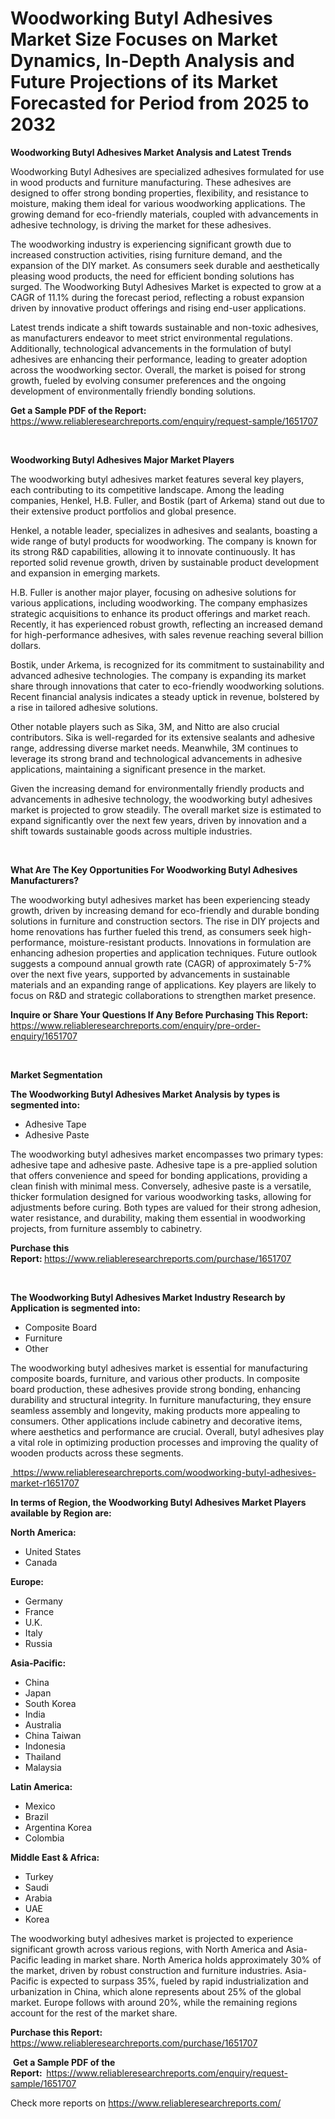 <p><h1>Woodworking Butyl Adhesives Market Size Focuses on Market Dynamics, In-Depth Analysis and Future Projections of its Market Forecasted for Period from 2025 to 2032</h1></p><p><strong>Woodworking Butyl Adhesives Market Analysis and Latest Trends</strong></p>
<p><p>Woodworking Butyl Adhesives are specialized adhesives formulated for use in wood products and furniture manufacturing. These adhesives are designed to offer strong bonding properties, flexibility, and resistance to moisture, making them ideal for various woodworking applications. The growing demand for eco-friendly materials, coupled with advancements in adhesive technology, is driving the market for these adhesives.</p><p>The woodworking industry is experiencing significant growth due to increased construction activities, rising furniture demand, and the expansion of the DIY market. As consumers seek durable and aesthetically pleasing wood products, the need for efficient bonding solutions has surged. The Woodworking Butyl Adhesives Market is expected to grow at a CAGR of 11.1% during the forecast period, reflecting a robust expansion driven by innovative product offerings and rising end-user applications.</p><p>Latest trends indicate a shift towards sustainable and non-toxic adhesives, as manufacturers endeavor to meet strict environmental regulations. Additionally, technological advancements in the formulation of butyl adhesives are enhancing their performance, leading to greater adoption across the woodworking sector. Overall, the market is poised for strong growth, fueled by evolving consumer preferences and the ongoing development of environmentally friendly bonding solutions.</p></p>
<p><strong>Get a Sample PDF of the Report:&nbsp;</strong> <a href="https://www.reliableresearchreports.com/enquiry/request-sample/1651707?utm_campaign=3002&utm_medium=2&utm_source=Github&utm_content=ia&utm_term=23032025&utm_id=woodworking-butyl-adhesives">https://www.reliableresearchreports.com/enquiry/request-sample/1651707</a></p>
<p>&nbsp;</p>
<p><strong>Woodworking Butyl Adhesives Major Market Players</strong></p>
<p><p>The woodworking butyl adhesives market features several key players, each contributing to its competitive landscape. Among the leading companies, Henkel, H.B. Fuller, and Bostik (part of Arkema) stand out due to their extensive product portfolios and global presence.</p><p>Henkel, a notable leader, specializes in adhesives and sealants, boasting a wide range of butyl products for woodworking. The company is known for its strong R&D capabilities, allowing it to innovate continuously. It has reported solid revenue growth, driven by sustainable product development and expansion in emerging markets.</p><p>H.B. Fuller is another major player, focusing on adhesive solutions for various applications, including woodworking. The company emphasizes strategic acquisitions to enhance its product offerings and market reach. Recently, it has experienced robust growth, reflecting an increased demand for high-performance adhesives, with sales revenue reaching several billion dollars.</p><p>Bostik, under Arkema, is recognized for its commitment to sustainability and advanced adhesive technologies. The company is expanding its market share through innovations that cater to eco-friendly woodworking solutions. Recent financial analysis indicates a steady uptick in revenue, bolstered by a rise in tailored adhesive solutions.</p><p>Other notable players such as Sika, 3M, and Nitto are also crucial contributors. Sika is well-regarded for its extensive sealants and adhesive range, addressing diverse market needs. Meanwhile, 3M continues to leverage its strong brand and technological advancements in adhesive applications, maintaining a significant presence in the market.</p><p>Given the increasing demand for environmentally friendly products and advancements in adhesive technology, the woodworking butyl adhesives market is projected to grow steadily. The overall market size is estimated to expand significantly over the next few years, driven by innovation and a shift towards sustainable goods across multiple industries.</p></p>
<p>&nbsp;</p>
<p><strong>What Are The Key Opportunities For Woodworking Butyl Adhesives Manufacturers?</strong></p>
<p><p>The woodworking butyl adhesives market has been experiencing steady growth, driven by increasing demand for eco-friendly and durable bonding solutions in furniture and construction sectors. The rise in DIY projects and home renovations has further fueled this trend, as consumers seek high-performance, moisture-resistant products. Innovations in formulation are enhancing adhesion properties and application techniques. Future outlook suggests a compound annual growth rate (CAGR) of approximately 5-7% over the next five years, supported by advancements in sustainable materials and an expanding range of applications. Key players are likely to focus on R&D and strategic collaborations to strengthen market presence.</p></p>
<p><strong>Inquire or Share Your Questions If Any Before Purchasing This Report:</strong> <a href="https://www.reliableresearchreports.com/enquiry/pre-order-enquiry/1651707?utm_campaign=3002&utm_medium=2&utm_source=Github&utm_content=ia&utm_term=23032025&utm_id=woodworking-butyl-adhesives">https://www.reliableresearchreports.com/enquiry/pre-order-enquiry/1651707</a></p>
<p>&nbsp;</p>
<p><strong>Market Segmentation</strong></p>
<p><strong>The Woodworking Butyl Adhesives Market Analysis by types is segmented into:</strong></p>
<p><ul><li>Adhesive Tape</li><li>Adhesive Paste</li></ul></p>
<p><p>The woodworking butyl adhesives market encompasses two primary types: adhesive tape and adhesive paste. Adhesive tape is a pre-applied solution that offers convenience and speed for bonding applications, providing a clean finish with minimal mess. Conversely, adhesive paste is a versatile, thicker formulation designed for various woodworking tasks, allowing for adjustments before curing. Both types are valued for their strong adhesion, water resistance, and durability, making them essential in woodworking projects, from furniture assembly to cabinetry.</p></p>
<p><strong>Purchase this Report:&nbsp;</strong><a href="https://www.reliableresearchreports.com/purchase/1651707?utm_campaign=3002&utm_medium=2&utm_source=Github&utm_content=ia&utm_term=23032025&utm_id=woodworking-butyl-adhesives">https://www.reliableresearchreports.com/purchase/1651707</a></p>
<p>&nbsp;</p>
<p><strong>The Woodworking Butyl Adhesives Market Industry Research by Application is segmented into:</strong></p>
<p><ul><li>Composite Board</li><li>Furniture</li><li>Other</li></ul></p>
<p><p>The woodworking butyl adhesives market is essential for manufacturing composite boards, furniture, and various other products. In composite board production, these adhesives provide strong bonding, enhancing durability and structural integrity. In furniture manufacturing, they ensure seamless assembly and longevity, making products more appealing to consumers. Other applications include cabinetry and decorative items, where aesthetics and performance are crucial. Overall, butyl adhesives play a vital role in optimizing production processes and improving the quality of wooden products across these segments.</p></p>
<p><a href="https://www.reliableresearchreports.com/woodworking-butyl-adhesives-market-r1651707?utm_campaign=3002&utm_medium=2&utm_source=Github&utm_content=ia&utm_term=23032025&utm_id=woodworking-butyl-adhesives">&nbsp;https://www.reliableresearchreports.com/woodworking-butyl-adhesives-market-r1651707</a></p>
<p><strong>In terms of Region, the Woodworking Butyl Adhesives Market Players available by Region are:</strong></p>
<p>
    <p> <strong> North America: </strong>
        <ul>
            <li>United States</li>
            <li>Canada</li>
        </ul>
        </p> 
    <p> <strong> Europe: </strong>
        <ul>
            <li>Germany</li>
            <li>France</li>
            <li>U.K.</li>
            <li>Italy</li>
            <li>Russia</li>
        </ul>
        </p> 
    <p> <strong> Asia-Pacific: </strong>
        <ul>
            <li>China</li>
            <li>Japan</li>
            <li>South Korea</li>
            <li>India</li>
            <li>Australia</li>
            <li>China Taiwan</li>
            <li>Indonesia</li>
            <li>Thailand</li>
            <li>Malaysia</li>
        </ul>
        </p> 
    <p> <strong> Latin America: </strong>
        <ul>
            <li>Mexico</li>
            <li>Brazil</li>
            <li>Argentina Korea</li>
            <li>Colombia</li>
        </ul>
        </p> 
    <p> <strong> Middle East & Africa: </strong>
        <ul>
            <li>Turkey</li>
            <li>Saudi</li>
            <li>Arabia</li>
            <li>UAE</li>
            <li>Korea</li>
        </ul>
    </p>
    </p>
<p><p>The woodworking butyl adhesives market is projected to experience significant growth across various regions, with North America and Asia-Pacific leading in market share. North America holds approximately 30% of the market, driven by robust construction and furniture industries. Asia-Pacific is expected to surpass 35%, fueled by rapid industrialization and urbanization in China, which alone represents about 25% of the global market. Europe follows with around 20%, while the remaining regions account for the rest of the market share.</p></p>
<p><strong>Purchase this Report: </strong><a href="https://www.reliableresearchreports.com/purchase/1651707?utm_campaign=3002&utm_medium=2&utm_source=Github&utm_content=ia&utm_term=23032025&utm_id=woodworking-butyl-adhesives">https://www.reliableresearchreports.com/purchase/1651707</a></p>
<p>&nbsp;<strong>Get a Sample PDF of the Report:&nbsp;&nbsp;</strong><a href="https://www.reliableresearchreports.com/enquiry/request-sample/1651707?utm_campaign=3002&utm_medium=2&utm_source=Github&utm_content=ia&utm_term=23032025&utm_id=woodworking-butyl-adhesives">https://www.reliableresearchreports.com/enquiry/request-sample/1651707</a></p>
<p><strong></strong></p>
<p>Check more reports on <a href="https://www.reliableresearchreports.com/?utm_campaign=3002&utm_medium=2&utm_source=Github&utm_content=ia&utm_term=23032025&utm_id=woodworking-butyl-adhesives">https://www.reliableresearchreports.com/</a></p>
